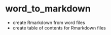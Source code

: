 # word_to_markdown

-  create Rmarkdown from word files
-  create table of contents for Rmarkdown files
